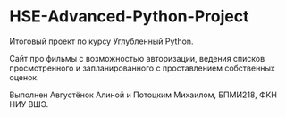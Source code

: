 # HSE-Advanced-Python-Project

Итоговый проект по курсу Углубленный Python.

Сайт про фильмы с возможностью авторизации, ведения списков просмотренного и запланированного с проставлением собственных оценок.

Выполнен Августёнок Алиной и Потоцким Михаилом, БПМИ218, ФКН НИУ ВШЭ.
